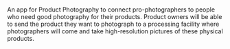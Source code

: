 
###
An app for Product Photography to connect pro-photographers to people who need good photography for their products. Product owners will be able to send the product they want to photograph to a processing facility where photographers will come and take high-resolution pictures of these physical products.
